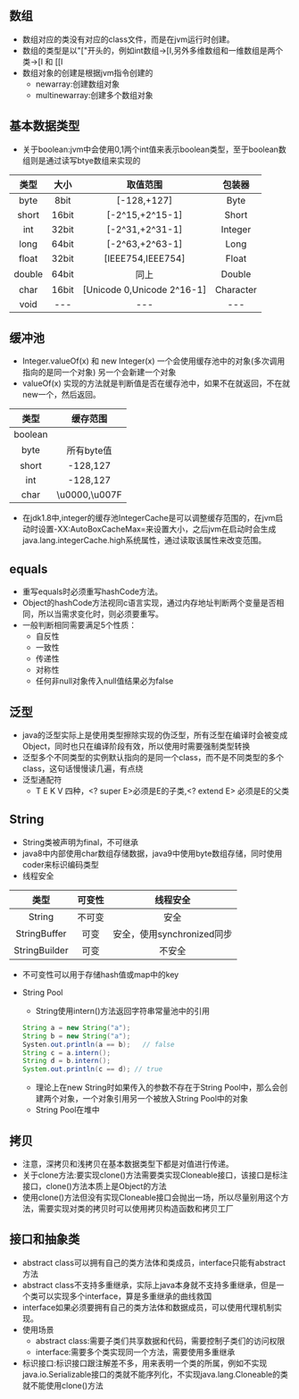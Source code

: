 ## 数组
  - 数组对应的类没有对应的class文件，而是在jvm运行时创建。
  - 数组的类型是以"["开头的，例如int数组->[I,另外多维数组和一维数组是两个类->[I 和 [[I
  - 数组对象的创建是根据jvm指令创建的
    - newarray:创建数组对象
    - multinewarray:创建多个数组对象

## 基本数据类型
  - 关于boolean:jvm中会使用0,1两个int值来表示boolean类型，至于boolean数组则是通过读写btye数组来实现的

  | 类型 | 大小 | 取值范围 | 包装器 |
  | :----: | :----:  | :----: | :----: |
  | byte | 8bit | [-128,+127] | Byte |
  | short | 16bit | [-2^15,+2^15-1] | Short |
  | int | 32bit | [-2^31,+2^31-1] | Integer |
  | long | 64bit | [-2^63,+2^63-1] | Long |
  | float | 32bit | [IEEE754,IEEE754] | Float |
  | double | 64bit | 同上 | Double |
  | char | 16bit |[Unicode 0,Unicode 2^16-1] | Character |
  | void | --- | --- | --- |

## 缓冲池
  - Integer.valueOf(x) 和 new Integer(x) 一个会使用缓存池中的对象(多次调用指向的是同一个对象) 另一个会新建一个对象
  - valueOf(x) 实现的方法就是判断值是否在缓存池中，如果不在就返回，不在就new一个，然后返回。
  
  | 类型 | 缓存范围 |
  | :---: | :---: |
  | boolean | | 所有boolean值 |
  | byte | 所有byte值 |
  | short | -128,127 |
  | int | -128,127 |
  | char | \u0000,\u007F | 
  
  - 在jdk1.8中,integer的缓存池IntegerCache是可以调整缓存范围的，在jvm启动时设置-XX:AutoBoxCacheMax=<size>来设置大小，之后jvm在启动时会生成java.lang.integerCache.high系统属性，通过读取该属性来改变范围。
  
## equals
  - 重写equals时必须重写hashCode方法。
  - Object的hashCode方法视同c语言实现，通过内存地址判断两个变量是否相同，所以当需求变化时，则必须要重写。
  - 一般判断相同需要满足5个性质：
    - 自反性
    - 一致性
    - 传递性
    - 对称性
    - 任何非null对象传入null值结果必为false

## 泛型
  - java的泛型实际上是使用类型擦除实现的伪泛型，所有泛型在编译时会被变成Object，同时也只在编译阶段有效，所以使用时需要强制类型转换
  - 泛型多个不同类型的实例默认指向的是同一个class，而不是不同类型的多个class，这句话慢慢读几遍，有点绕
  - 泛型通配符
    - T E K V 四种，<? super E>必须是E的子类,<? extend E> 必须是E的父类

## String
  - String类被声明为final，不可继承
  - java8中内部使用char数组存储数据，java9中使用byte数组存储，同时使用coder来标识编码类型
  - 线程安全
  
  | 类型 | 可变性 | 线程安全 |
  | :---: | :---: | :---: |
  | String | 不可变 | 安全 |
  | StringBuffer | 可变 | 安全，使用synchronized同步 |
  | StringBuilder | 可变 | 不安全 |
  
  - 不可变性可以用于存储hash值或map中的key
  - String Pool
    - String使用intern()方法返回字符串常量池中的引用
    
    ```java
    String a = new String("a");
    String b = new String("a");
    Systen.out.println(a == b);   // false
    String c = a.intern();
    String d = b.intern();
    System.out.println(c == d); // true
    ```
    
    - 理论上在new String时如果传入的参数不存在于String Pool中，那么会创建两个对象，一个对象引用另一个被放入String Pool中的对象
    - String Pool在堆中
  
## 拷贝
  - 注意，深拷贝和浅拷贝在基本数据类型下都是对值进行传递。
  - 关于clone方法:要实现clone()方法需要类实现Cloneable接口，该接口是标注接口，clone()方法本质上是Object的方法
  - 使用clone()方法但没有实现Cloneable接口会抛出一场，所以尽量别用这个方法，需要实现对类的拷贝时可以使用拷贝构造函数和拷贝工厂

## 接口和抽象类
  - abstract class可以拥有自己的类方法体和类成员，interface只能有abstract方法
  - abstract class不支持多重继承，实际上java本身就不支持多重继承，但是一个类可以实现多个interface，算是多重继承的曲线救国
  - interface如果必须要拥有自己的类方法体和数据成员，可以使用代理机制实现。
  - 使用场景
     - abstract class:需要子类们共享数据和代码，需要控制子类们的访问权限
     - interface:需要多个类实现同一个方法，需要使用多重继承
  - 标识接口:标识接口跟注解差不多，用来表明一个类的所属，例如不实现java.io.Serializable接口的类就不能序列化，不实现java.lang.Cloneable的类就不能使用clone()方法
